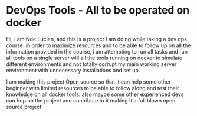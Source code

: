 # DevOps Tools - All to be operated on docker

Hi, I am Nde Lucien, and this is a project I am doing while taking a dev ops course. in order to maximize resources and to be able to follow up on all the information provided in the course, i am attempting to run all tasks and run all tools on a single server will all the tools running on docker to simulate different environments and not totally corrupt my main working server environment with unnecessary installations and set up.

I am making this project Open source so that it can help some other beginner with limited resources to be able to follow along and test their knowledge on all docker tools. also maybe some other experienced devs can hop on the project and contribute to it making it a full blown open source project